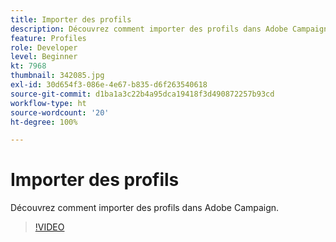 ```yaml
---
title: Importer des profils
description: Découvrez comment importer des profils dans Adobe Campaign.
feature: Profiles
role: Developer
level: Beginner
kt: 7968
thumbnail: 342085.jpg
exl-id: 30d654f3-086e-4e67-b835-d6f263540618
source-git-commit: d1ba1a3c22b4a95dca19418f3d490872257b93cd
workflow-type: ht
source-wordcount: '20'
ht-degree: 100%

---
```


# Importer des profils

Découvrez comment importer des profils dans Adobe Campaign.

>[!VIDEO](https://video.tv.adobe.com/v/342085?quality=12&learn=on)
